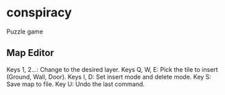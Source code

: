 # conspiracy
Puzzle game


## Map Editor

Keys 1, 2...: Change to the desired layer.
Keys Q, W, E: Pick the tile to insert (Ground, Wall, Door).
Keys I, D: Set insert mode and delete mode.
Key S: Save map to file.
Key U: Undo the last command.
